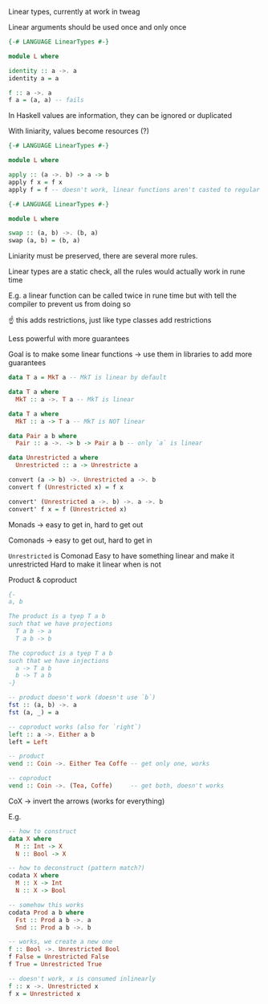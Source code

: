 Linear types, currently at work in tweag

Linear arguments should be used once and only once

```hs
{-# LANGUAGE LinearTypes #-}

module L where

identity :: a ->. a
identity a = a

f :: a ->. a
f a = (a, a) -- fails 
```

In Haskell values are information, they can be ignored or duplicated

With liniarity, values become resources (?)

```hs
{-# LANGUAGE LinearTypes #-}

module L where

apply :: (a ->. b) -> a -> b
apply f x = f x
apply f = f -- doesn't work, linear functions aren't casted to regular functions
```

```hs
{-# LANGUAGE LinearTypes #-}

module L where

swap :: (a, b) ->. (b, a)
swap (a, b) = (b, a)
```

Liniarity must be preserved, there are several more rules.

Linear types are a static check, all the rules would actually work in rune time

E.g. a linear function can be called twice in rune time but with tell the
compiler to prevent us from doing so

:point_up: this adds restrictions, just like type classes add restrictions

Less powerful with more guarantees

Goal is to make some linear functions -> use them in libraries to add more guarantees

```hs
data T a = MkT a -- MkT is linear by default

data T a where
  MkT :: a ->. T a -- MkT is linear

data T a where
  MkT :: a -> T a -- MkT is NOT linear

data Pair a b where
  Pair :: a ->. -> b -> Pair a b -- only `a` is linear
```

```hs
data Unrestricted a where
  Unrestricted :: a -> Unrestricte a

convert (a -> b) ->. Unrestricted a ->. b
convert f (Unrestricted x) = f x

convert' (Unrestricted a ->. b) ->. a ->. b
convert' f x = f (Unrestricted x)
```

Monads   -> easy to get in, hard to get out

Comonads -> easy to get out, hard to get in

`Unrestricted` is Comonad
Easy to have something linear and make it unrestricted
Hard to make it linear when is not

Product & coproduct

```hs
{-
a, b

The product is a tyep T a b
such that we have projections
  T a b -> a
  T a b -> b

The coproduct is a tyep T a b
such that we have injections
  a -> T a b
  b -> T a b
-}

-- product doesn't work (doesn't use `b`)
fst :: (a, b) ->. a
fst (a, _) = a

-- coproduct works (also for `right`)
left :: a ->. Either a b
left = Left

-- product
vend :: Coin ->. Either Tea Coffe -- get only one, works

-- coproduct
vend :: Coin ->. (Tea, Coffe)     -- get both, doesn't works
```

CoX -> invert the arrows (works for everything)

E.g.

```hs
-- how to construct
data X where
  M :: Int -> X
  N :: Bool -> X

-- how to deconstruct (pattern match?)
codata X where
  M :: X -> Int
  N :: X -> Bool

-- somehow this works
codata Prod a b where
  Fst :: Prod a b ->. a
  Snd :: Prod a b ->. b
```

```hs
-- works, we create a new one
f :: Bool ->. Unrestricted Bool
f False = Unrestricted False
f True = Unrestricted True

-- doesn't work, x is consumed inlinearly
f :: x ->. Unrestricted x
f x = Unrestricted x
```
